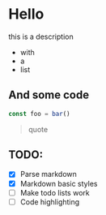 # Hello

this is a description

- with
- a
- list

## And some code
```js
const foo = bar()
```

> quote

## TODO:
- [x] Parse markdown
- [x] Markdown basic styles
- [ ] Make todo lists work
- [ ] Code highlighting